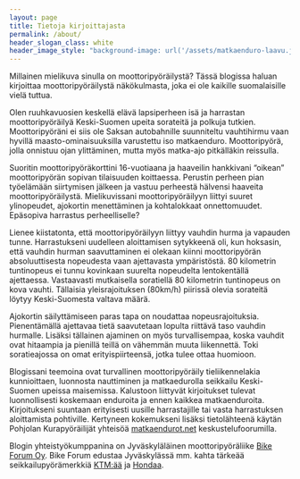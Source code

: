 ```yaml
---
layout: page
title: Tietoja kirjoittajasta
permalink: /about/
header_slogan_class: white
header_image_style: "background-image: url('/assets/matkaenduro-laavu.jpg')"
---
```

Millainen mielikuva sinulla on moottoripyöräilystä? Tässä blogissa haluan kirjoittaa moottoripyöräilystä näkökulmasta, joka ei ole kaikille suomalaisille vielä tuttua.

Olen ruuhkavuosien keskellä elävä lapsiperheen isä ja harrastan moottoripyöräilyä Keski-Suomen upeita sorateitä ja polkuja tutkien. Moottoripyöräni ei siis ole Saksan autobahnille suunniteltu vauhtihirmu vaan hyvillä maasto-ominaisuuksilla varustettu iso matkaenduro. Moottoripyörä, jolla onnistuu ojan ylittäminen, mutta myös matka-ajo pitkälläkin reissulla.

Suoritin moottoripyöräkorttini 16-vuotiaana ja haaveilin hankkivani “oikean” moottoripyörän sopivan tilaisuuden koittaessa. Perustin perheen pian työelämään siirtymisen jälkeen ja vastuu perheestä hälvensi haaveita moottoripyöräilystä. Mielikuvissani moottoripyöräilyyn liittyi suuret ylinopeudet, ajokortin menettäminen ja kohtalokkaat onnettomuudet. Epäsopiva harrastus perheelliselle?

Lienee kiistatonta, että moottoripyöräilyyn liittyy vauhdin hurma ja vapauden tunne. Harrastukseni uudelleen aloittamisen sytykkeenä oli, kun hoksasin, että vauhdin hurman saavuttaminen ei olekaan kiinni moottoripyörän absoluuttisesta nopeudesta vaan ajettavasta ympäristöstä. 80 kilometrin tuntinopeus ei tunnu kovinkaan suurelta nopeudelta lentokentällä ajettaessa. Vastaavasti mutkaisella soratiellä 80 kilometrin tuntinopeus on kova vauhti. Tällaisia yleisrajoituksen (80km/h) piirissä olevia sorateitä löytyy Keski-Suomesta valtava määrä.

Ajokortin säilyttämiseen paras tapa on noudattaa nopeusrajoituksia. Pienentämällä ajettavaa tietä saavutetaan lopulta riittävä taso vauhdin hurmalle. Lisäksi tällainen ajaminen on myös turvallisempaa, koska vauhdit ovat hitaampia ja pienillä teillä on vähemmän muuta liikennettä. Toki soratieajossa on omat erityispiirteensä, jotka tulee ottaa huomioon.

Blogissani teemoina ovat turvallinen moottoripyöräily tieliikennelakia kunnioittaen, luonnosta nauttiminen ja matkaedurolla seikkailu Keski-Suomen upeissa maisemissa. Kalustoon liittyvät kirjoitukset tulevat luonnollisesti koskemaan enduroita ja ennen kaikkea matkaenduroita. Kirjoitukseni suuntaan erityisesti uusille harrastajille tai vasta harrastuksen aloittamista pohtiville. Kertyneen kokemukseni lisäksi tietolähteenä käytän Pohjolan Kurapyöräilijät yhteisöä [matkaendurot.net](http://www.matkaendurot.net/phpBB3/index.php) keskustelufoorumilla.

Blogin yhteistyökumppanina on Jyväskyläläinen moottoripyöräliike [Bike Forum Oy](http://bikeforum.fi/). Bike Forum edustaa Jyväskylässä mm. kahta tärkeää seikkailupyörämerkkiä [KTM:ää](http://bikeforum.fi/ajoneuvot/moottoripyorat/ktm-moottoripyorat/) ja [Hondaa](http://bikeforum.fi/ajoneuvot/moottoripyorat/honda-moottoripyorat/).
